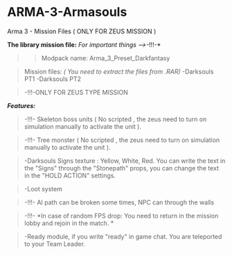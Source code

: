 # ARMA-3-Armasouls
Arma 3 - Mission Files ( ONLY FOR ZEUS MISSION )

**The library mission file:**
*For important things -->*-!!!-*
 
> >Modpack name: Arma_3_Preset_Darkfantasy 

> Mission files: *( You need to extract the files from .RAR)*
-Darksouls PT1 
-Darksouls PT2 

> -!!!-ONLY FOR ZEUS TYPE MISSION

***Features:***
> -!!!- Skeleton boss units ( No scripted , the zeus need to turn on simulation manually to activate the unit ).

> -!!!- Tree monster ( No scripted , the zeus need to turn on simulation manually to activate the unit ).

> -Darksouls Signs texture : Yellow, White, Red.
You can write the text in the "Signs" through the "Stonepath" props, you can change the text in the "HOLD ACTION" settings.

> -Loot system

> -!!!- AI path can be broken some times, NPC can through the walls

> -!!!- *In case of random FPS drop: You need to return in the mission lobby and rejoin in the match. *

> -Ready module, if you write "ready" in game chat. You are teleported to your Team Leader.

